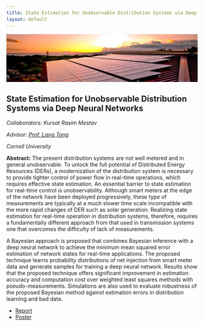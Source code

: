 ```yaml
---
title: State Estimation for Unobservable Distribution Systems via Deep Neural Networks
layout: default
---
```


![](public/img/solar-panels.jpg)

## State Estimation for Unobservable Distribution Systems via Deep Neural Networks 

*Collaborators: Kursat Rasim Mestav*

*Advisor: [Prof. Lang Tong](https://people.ece.cornell.edu/ltong/)*

*Cornell University*

**Abstract:** The present distribution systems are not well metered and in general unobservable. To unlock the full potential of Distributed Energy Resources (DERs), a modernization of the distribution system is necessary to provide tighter control of power flow in real-time operations, which requires effective state estimation. An essential barrier to state estimation for real-time control is unobservability. Although smart meters at the edge of the network have been deployed progressively, these type of measurements are typically at a much slower time scale incompatible with the more rapid changes of DER such as solar generation. Realizing state estimation for real-time operation in distribution systems, therefore, requires a fundamentally different approach from that used in transmission systems one that overcomes the difficulty of lack of measurements.


A Bayesian approach is proposed that combines Bayesian inference with a deep neural network to achieve the minimum mean squared error estimation of network states for real-time applications. The proposed technique learns probability distributions of net injection from smart meter data and generate samples for training a deep neural network. Results show that the proposed technique offers significant improvement in estimation accuracy and computation cost over weighted least squares methods with pseudo-measurements. Simulations are also used to evaluate robustness of the proposed Bayesian method against estimation errors in distribution learning and bad data.

* [Report](JLuengo_MEngReport.pdf)
* [Poster](JLuengo_MEngPoster.pdf)
<br>
<a> </a>
<br>
